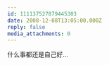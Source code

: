 ```yaml
---
id: 111137527879445303
date: 2008-12-08T13:05:00.000Z
reply: false
media_attachments: 0
---
```


什么事都还是自己好...

